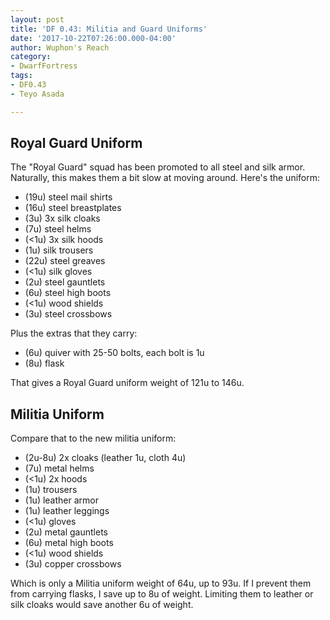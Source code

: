 ```yaml
---
layout: post
title: 'DF 0.43: Militia and Guard Uniforms'
date: '2017-10-22T07:26:00.000-04:00'
author: Wuphon's Reach
category:
- DwarfFortress
tags:
- DF0.43
- Teyo Asada

---
```


## Royal Guard Uniform

The "Royal Guard" squad has been promoted to all steel and silk armor.  Naturally, this makes them a bit slow at moving around.  Here's the uniform:

- (19u) steel mail shirts
- (16u) steel breastplates
- (3u) 3x silk cloaks
- (7u) steel helms
- (<1u) 3x silk hoods
- (1u) silk trousers
- (22u) steel greaves
- (<1u) silk gloves
- (2u) steel gauntlets
- (6u) steel high boots
- (<1u) wood shields
- (3u) steel crossbows

Plus the extras that they carry:

- (6u) quiver with 25-50 bolts, each bolt is 1u
- (8u) flask

That gives a Royal Guard uniform weight of 121u to 146u.

## Militia Uniform

Compare that to the new militia uniform:

- (2u-8u) 2x cloaks (leather 1u, cloth 4u)
- (7u) metal helms
- (<1u) 2x hoods
- (1u) trousers
- (1u) leather armor
- (1u) leather leggings
- (<1u) gloves
- (2u) metal gauntlets
- (6u) metal high boots
- (<1u) wood shields
- (3u) copper crossbows

Which is only a Militia uniform weight of 64u, up to 93u.  If I prevent them from carrying flasks, I save up to 8u of weight.  Limiting them to leather or silk cloaks would save another 6u of weight.
